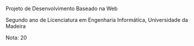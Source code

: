Projeto de Desenvolvimento Baseado na Web

Segundo ano de Licenciatura em Engenharia Informática, Universidade da Madeira

Nota: 20
